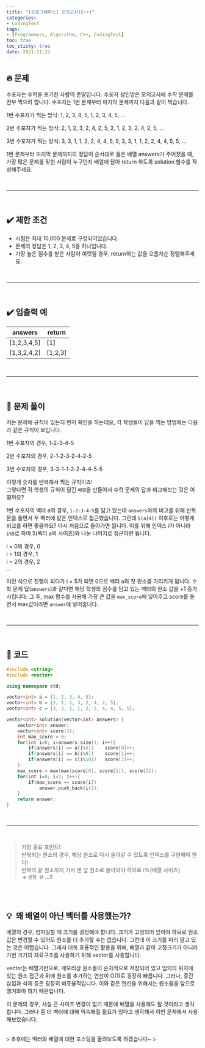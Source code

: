 ```yaml
---
title: "[프로그래머스] 모의고사(C++)"
categories: 
- CodingTest
tags:
- [Programmers, Algorithm, C++, CodingTest]
toc: true
toc_sticky: true
date: 2021-11-23
---
```


## 🔥 문제
수포자는 수학을 포기한 사람의 준말입니다. 수포자 삼인방은 모의고사에 수학 문제를 전부 찍으려 합니다. 수포자는 1번 문제부터 마지막 문제까지 다음과 같이 찍습니다.

1번 수포자가 찍는 방식: 1, 2, 3, 4, 5, 1, 2, 3, 4, 5, ...

2번 수포자가 찍는 방식: 2, 1, 2, 3, 2, 4, 2, 5, 2, 1, 2, 3, 2, 4, 2, 5, ...

3번 수포자가 찍는 방식: 3, 3, 1, 1, 2, 2, 4, 4, 5, 5, 3, 3, 1, 1, 2, 2, 4, 4, 5, 5, ...

1번 문제부터 마지막 문제까지의 정답이 순서대로 들은 배열 answers가 주어졌을 때, 가장 많은 문제를 맞힌 사람이 누구인지 배열에 담아 return 하도록 solution 함수를 작성해주세요.

<br>

***
<br>

## ✔️ 제한 조건

- 시험은 최대 10,000 문제로 구성되어있습니다.
- 문제의 정답은 1, 2, 3, 4, 5중 하나입니다.
- 가장 높은 점수를 받은 사람이 여럿일 경우, return하는 값을 오름차순 정렬해주세요.


<br>

***
<br>

## ✔️ 입출력 예

|answers|return|
|---|---|
|[1,2,3,4,5]|[1]|
|[1,3,2,4,2]|[1,2,3]

<br>

***
<br>

## 🤔 문제 풀이

저는 문제에 규칙이 있는지 먼저 확인을 하는데요, 각 학생들이 답을 찍는 방법에는 다음과 같은 규칙이 보입니다.

1번 수포자의 경우, 1-2-3-4-5 

2번 수포자의 경우, 2-1-2-3-2-4-2-5

3번 수포자의 경우, 3-3-1-1-2-2-4-4-5-5

이렇게 숫자를 반복해서 찍는 규칙이죠!
<br>
그렇다면 각 학생의 규칙이 담긴 `배열`을 만들어서 수학 문제의 답과 비교해보는 것은 어떨까요?

1번 수포자의 벡터 a의 경우, `1-2-3-4-5`를 담고 있는데 `answers`와의 비교를 위해 반복문을 돌면서 두 벡터에 같은 인덱스로 접근했습니다. 그런데 `5(a[4])` 이후로는 어떻게 비교를 하면 좋을까요? 다시 처음으로 돌아가면 됩니다. 이를 위해 인덱스 i가 아니라 `i%5`로 하여 5(벡터 a의 사이즈)와 나눈 나머지로 접근하면 됩니다.

i = 0의 경우, 0  
i = 1의 경우, 1  
i = 2의 경우, 2
<br>...

이런 식으로 진행이 되다가 i = 5가 되면 0으로 벡터 a의 첫 원소를 가리키게 됩니다. 
수학 문제 답(`answers`)과 같다면 해당 학생의 점수를 담고 있는 벡터의 원소 값을 +1 증가시킵니다.
그 후, max 함수를 사용해 가장 큰 값을 `max_score`에 넣어주고 score를 돌면서 max값이라면 `answer`에 넣어줍니다.

<br>

***
<br>

## 👻 코드

```cpp
#include <string>
#include <vector>

using namespace std;

vector<int> a = {1, 2, 3, 4, 5};
vector<int> b = {2, 1, 2, 3, 2, 4, 2, 5};
vector<int> c = {3, 3, 1, 1, 2, 2, 4, 4, 5, 5};

vector<int> solution(vector<int> answers) {
    vector<int> answer;
    vector<int> score(3);
    int max_score = 0;
    for(int i=0; i<answers.size(); i++){
        if(answers[i] == a[i%5])    score[0]++;
        if(answers[i] == b[i%8])    score[1]++;
        if(answers[i] == c[i%10])   score[2]++;
    }
    max_score = max(max(score[0], score[1]), score[2]);
    for(int i=0; i<3; i++){
        if(max_score == score[i])
            answer.push_back(i+1);
    }
    return answer;
}
```

<br>

***
<br>

> 가장 중요 포인트!
> <br>반복되는 원소의 경우, 해당 원소로 다시 돌아갈 수 있도록 인덱스를 구현해야 한다!
> <br>반복의 끝 원소까지 가서 맨 앞 원소로 돌아와야 하므로 i%{배열 사이즈}
> <br>→ `원형 큐` ...!!

<br>
<br>

## 💡  왜 배열이 아닌 **벡터**를 사용했는가?

배열의 경우, 컴파일할 때 크기를 결정해야 합니다. 크기가 고정되어 있어야 하므로 원소 값은 변경할 수 있어도 원소를 더 추가할 수는 없습니다. 그런데 이 크기를  미리 알고 있는 것은 어렵습니다. 그래서 더욱 효율적인 활용을 위해, 배열과 같이 고정크기가 아니라 가변 크기의 자료구조를 사용하기 위해 vector를 사용합니다.

vector는 배열기반으로, 메모리상 원소들이 순차적으로 저장되어 있고 임의의 위치에 있는 원소 접근과 뒤에 원소를 추가하는 연산이 O(1)로 굉장히 빠릅니다. 그러나, 중간 삽입과 삭제 등은 굉장히 비효율적입니다. 이와 같은 연산을 위해서는 원소들을 앞으로 땡겨와야 하기 때문입니다. 

이 문제의 경우, 사실 큰 사이즈 변경이 없기 때문에 배열을 사용해도 될 것이라고 생각합니다. 그러나 좀 더 벡터에 대해 익숙해질 필요가 있다고 생각해서 이번 문제에서 사용해보았습니다.

<br>
⍩ 추후에는 벡터와 배열에 대한 포스팅을 올려보도록 하겠습니다~ ⍩
